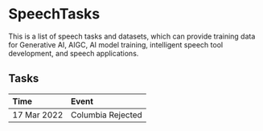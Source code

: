 # SpeechTasks
This is a list of speech tasks and datasets, which can provide training data for Generative AI, AIGC, AI model training, intelligent speech tool development, and speech applications.

## Tasks

|Time|Event|
| :-----|:----- |
|17 Mar 2022 | Columbia Rejected|
